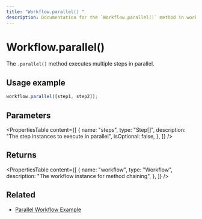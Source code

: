 ```yaml
---
title: "Workflow.parallel() "
description: Documentation for the `Workflow.parallel()` method in workflows, which executes multiple steps in parallel.
---
```


# Workflow.parallel()

The `.parallel()` method executes multiple steps in parallel.

## Usage example

```typescript copy
workflow.parallel([step1, step2]);
```

## Parameters

<PropertiesTable
content={[
{
name: "steps",
type: "Step[]",
description: "The step instances to execute in parallel",
isOptional: false,
},
]}
/>

## Returns

<PropertiesTable
content={[
{
name: "workflow",
type: "Workflow",
description: "The workflow instance for method chaining",
},
]}
/>

## Related

- [Parallel Workflow Example](/docs/examples/workflows/parallel-steps)
